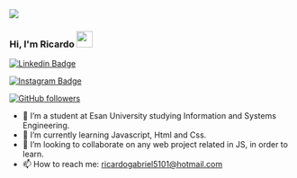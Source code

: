 
<img src="https://media.giphy.com/media/26tn33aiTi1jkl6H6/giphy.gif"/>

### Hi, I'm Ricardo <img src="https://github.com/TheDudeThatCode/TheDudeThatCode/blob/master/Assets/Hi.gif" width="29px">

[![Linkedin Badge](https://img.shields.io/badge/-Ricardo%20De%20la%20Cruz-blue?style=social&logo=Linkedin&logoColor=blue&link=https://www.linkedin.com/in/ricardogabrieldelacruz/)](https://www.linkedin.com/in/ricardogabrieldelacruz/) 

[![Instagram Badge](https://img.shields.io/badge/-ricardog67-blue?style=social&logo=Instagram&link=https://www.instagram.com/ricardog67/)](https://www.instagram.com/ricardog67/) 

[![GitHub followers](https://img.shields.io/github/followers/ricardoG67?label=Follow&style=social)](https://github.com/ricardoG67/?tab=follow)

- 🔭 I’m a student at Esan University studying Information and Systems Engineering.
- 🌱 I’m currently learning Javascript, Html and Css.
- 👯 I’m looking to collaborate on any web project related in JS, in order to learn.
- 📫 How to reach me: ricardogabriel5101@hotmail.com
